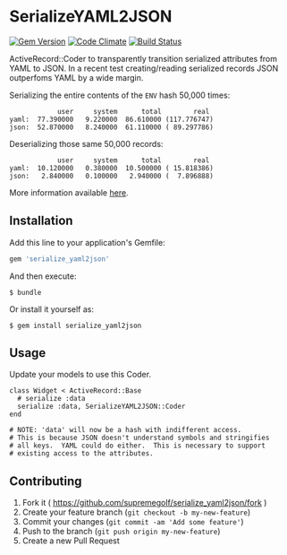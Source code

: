 # SerializeYAML2JSON

[![Gem Version](https://badge.fury.io/rb/serialize_yaml2json.png)](http://badge.fury.io/rb/serialize_yaml2json)
[![Code Climate](https://codeclimate.com/github/supremegolf/serialize_yaml2json.png)](https://codeclimate.com/github/supremegolf/serialize_yaml2json)
[![Build Status](https://travis-ci.org/supremegolf/serialize_yaml2json.svg?branch=master)](https://travis-ci.org/supremegolf/serialize_yaml2json)

ActiveRecord::Coder to transparently transition serialized attributes from YAML to JSON. In a recent
test creating/reading serialized records JSON outperfoms YAML by a wide margin.

Serializing the entire contents of the `ENV` hash 50,000 times:

                user     system      total        real
    yaml:  77.390000   9.220000  86.610000 (117.776747)
    json:  52.870000   8.240000  61.110000 ( 89.297786)

Deserializing those same 50,000 records:

                user     system      total        real
    yaml:  10.120000   0.380000  10.500000 ( 15.818386)
    json:   2.840000   0.100000   2.940000 (  7.896888)

More information available [here](http://pjkh.com/articles/postgresql-json-vs-rails-serialize/).

## Installation

Add this line to your application's Gemfile:

```ruby
gem 'serialize_yaml2json'
```

And then execute:

    $ bundle

Or install it yourself as:

    $ gem install serialize_yaml2json

## Usage

Update your models to use this Coder.

    class Widget < ActiveRecord::Base
      # serialize :data
      serialize :data, SerializeYAML2JSON::Coder
    end

    # NOTE: 'data' will now be a hash with indifferent access.
    # This is because JSON doesn't understand symbols and stringifies
    # all keys.  YAML could do either.  This is necessary to support
    # existing access to the attributes.



## Contributing

1. Fork it ( https://github.com/supremegolf/serialize_yaml2json/fork )
2. Create your feature branch (`git checkout -b my-new-feature`)
3. Commit your changes (`git commit -am 'Add some feature'`)
4. Push to the branch (`git push origin my-new-feature`)
5. Create a new Pull Request
